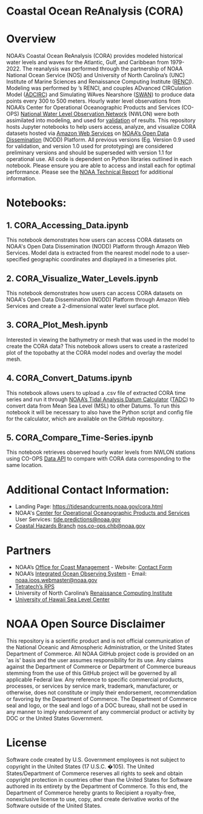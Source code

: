 # Coastal Ocean ReAnalysis (CORA)

# Overview
NOAA’s Coastal Ocean ReAnalysis (CORA) provides modeled historical water levels and waves for the Atlantic, Gulf, and Caribbean from 1979-2022. The reanalysis was performed through the partnership of NOAA National Ocean Service (NOS) and University of North Carolina’s (UNC) Institute of Marine Sciences and Renaissance Computing Institute ([RENCI](https://renci.org/)). Modeling was performed by ’s  RENCI, and couples ADvanced CIRCulation Model ([ADCIRC](https://www.erdc.usace.army.mil/Media/Fact-Sheets/Fact-Sheet-Article-View/Article/476698/advanced-circulation-model/)) and Simulating WAves Nearshore ([SWAN](https://swanmodel.sourceforge.io/)) to produce data points every 300 to 500 meters. Hourly water level observations from NOAA’s Center for Operational Oceanographic Products and Services (CO-OPS) [National Water Level Observation Network](https://tidesandcurrents.noaa.gov/) (NWLON) were both assimilated into modeling, and used for [validation](https://www.frontiersin.org/journals/marine-science/articles/10.3389/fmars.2024.1381228/full?utm_source=Email_to_authors_&utm_medium=Email&utm_content=T1_11.5e1_author&utm_campaign=Email_publication&field&journalName=Frontiers_in_Marine_Science&id=1381228) of results. This repository hosts Jupyter notebooks to help users access, analyze, and visualize CORA datasets hosted via [Amazon Web Services](https://noaa-nos-cora-pds.s3.amazonaws.com/index.html#V1/assimilated/) on [NOAA’s Open Data Dissemination](https://www.noaa.gov/information-technology/open-data-dissemination) (NODD) Platform. All previous versions (Eg. Version 0.9 used for validation, and version 1.0 used for prototyping) are considered preliminary versions and should be superseded with version 1.1 for operational use. All code is dependent on Python libraries outlined in each notebook. Please ensure you are able to access and install each for optimal performance. Please see the [NOAA Technical Report](https://tidesandcurrents.noaa.gov/cora.html#publications) for additional information. 


# Notebooks:
## 1.  CORA_Accessing_Data.ipynb
This notebook demonstrates how users can access CORA datasets on NOAA's Open Data Dissemination (NODD) Platform through Amazon Web Services. Model data is extracted  from the nearest model node to a user-specified geographic coordinates and displayed in a timeseries plot. 

## 2.  CORA_Visualize_Water_Levels.ipynb
This notebook demonstrates how users can access CORA datasets on NOAA's Open Data Dissemination (NODD) Platform through Amazon Web Services and create a 2-dimensional water level surface plot.

## 3.  CORA_Plot_Mesh.ipynb
Interested in viewing the bathymetry or mesh that was used in the model to create the CORA data? This notebook allows users to create a rasterized plot of the topobathy at the CORA model nodes and overlay the model mesh.

## 4.  CORA_Convert_Datums.ipynb
This notebook allows users to upload a .csv file of extracted CORA time series and run it through [NOAA’s Tidal Analysis Datum Calculator](https://access.co-ops.nos.noaa.gov/datumcalc/) ([TADC](https://access.co-ops.nos.noaa.gov/datumcalc/)) to convert data from Mean Sea Level (MSL) to other Datums. To run this notebook it will be necessary to also have the Python script and config file for the calculator, which are available on the GitHub repository.

## 5.  CORA_Compare_Time-Series.ipynb
This notebook retrieves observed hourly water levels from NWLON stations using CO-OPS [Data API](https://tidesandcurrents.noaa.gov/api-helper/url-generator.html) to compare with CORA data corresponding to the same location. 


# Additional Contact Information:
  - Landing Page: https://tidesandcurrents.noaa.gov/cora.html
  - NOAA's [Center for Operational Oceanographic Products and Services](https://tidesandcurrents.noaa.gov/)
    User Services: tide.predictions@noaa.gov
  - [Coastal Hazards Branch](https://tidesandcurrents.noaa.gov/coastal_hazards.html)
    nos.co-ops.chb@noaa.gov

#  Partners
  - NOAA’s [Office for Coast Management](https://coast.noaa.gov/) - Website: [Contact Form](https://coast.noaa.gov/contactform/)
  - NOAA’s [Integrated Ocean Observing System](https://ioos.noaa.gov/) - Email: noaa.ioos.webmaster@noaa.gov
  - [Tetratech’s RPS](https://www.rpsgroup.com/) 
  - University of North Carolina’s [Renaissance Computing Institute](https://renci.org/)
  - [University of Hawaii Sea Level Center](https://uhslc.soest.hawaii.edu/)

# NOAA Open Source Disclaimer

This repository is a scientific product and is not official communication of the National Oceanic and Atmospheric Administration, or the United States Department of Commerce. All NOAA GitHub project code is provided on an 'as is' basis and the user assumes responsibility for its use. Any claims against the Department of Commerce or Department of Commerce bureaus stemming from the use of this GitHub project will be governed by all applicable Federal law. Any reference to specific commercial products, processes, or services by service mark, trademark, manufacturer, or otherwise, does not constitute or imply their endorsement, recommendation or favoring by the Department of Commerce. The Department of Commerce seal and logo, or the seal and logo of a DOC bureau, shall not be used in any manner to imply endorsement of any commercial product or activity by DOC or the United States Government.

# License

Software code created by U.S. Government employees is not subject to copyright in the United States (17 U.S.C. �105). The United States/Department of Commerce reserves all rights to seek and obtain copyright protection in countries other than the United States for Software authored in its entirety by the Department of Commerce. To this end, the Department of Commerce hereby grants to Recipient a royalty-free, nonexclusive license to use, copy, and create derivative works of the Software outside of the United States.

